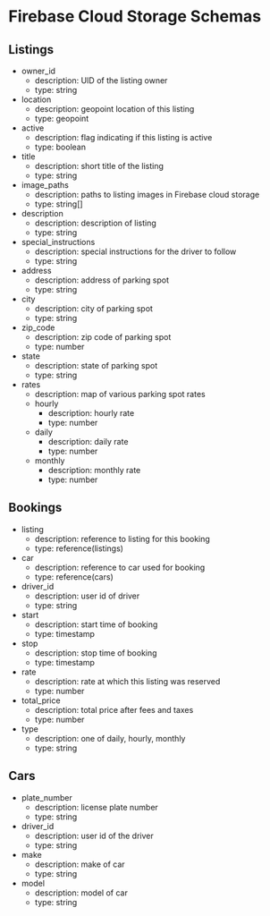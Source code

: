 # Firebase Cloud Storage Schemas

## Listings
- owner_id
  - description: UID of the listing owner
  - type: string
- location
  - description: geopoint location of this listing
  - type: geopoint
- active
  - description: flag indicating if this listing is active
  - type: boolean
- title
  - description: short title of the listing
  - type: string
- image_paths
  - description: paths to listing images in Firebase cloud storage
  - type: string[]
- description
  - description: description of listing
  - type: string
- special_instructions
  - description: special instructions for the driver to follow
  - type: string
- address
  - description: address of parking spot
  - type: string
- city
  - description: city of parking spot
  - type: string
- zip_code
  - description: zip code of parking spot
  - type: number
- state
  - description: state of parking spot
  - type: string
- rates
  - description: map of various parking spot rates
  - hourly
    - description: hourly rate
    - type: number
  - daily
    - description: daily rate
    - type: number
  - monthly
    - description: monthly rate
    - type: number

## Bookings
- listing
  - description: reference to listing for this booking
  - type: reference(listings)
- car
  - description: reference to car used for booking
  - type: reference(cars)
- driver_id
  - description: user id of driver
  - type: string
- start
  - description: start time of booking
  - type: timestamp
- stop
  - description: stop time of booking
  - type: timestamp
- rate
  - description: rate at which this listing was reserved
  - type: number
- total_price
  - description: total price after fees and taxes
  - type: number
- type
  - description: one of daily, hourly, monthly
  - type: string

## Cars
- plate_number
  - description: license plate number
  - type: string
- driver_id
  - description: user id of the driver
  - type: string
- make
  - description: make of car
  - type: string
- model
  - description: model of car
  - type: string